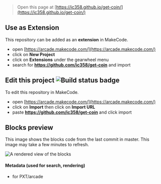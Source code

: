  


> Open this page at [https://ic358.github.io/get-coin/](https://ic358.github.io/get-coin/)

## Use as Extension

This repository can be added as an **extension** in MakeCode.

* open [https://arcade.makecode.com/](https://arcade.makecode.com/)
* click on **New Project**
* click on **Extensions** under the gearwheel menu
* search for **https://github.com/ic358/get-coin** and import

## Edit this project ![Build status badge](https://github.com/ic358/get-coin/workflows/MakeCode/badge.svg)

To edit this repository in MakeCode.

* open [https://arcade.makecode.com/](https://arcade.makecode.com/)
* click on **Import** then click on **Import URL**
* paste **https://github.com/ic358/get-coin** and click import

## Blocks preview

This image shows the blocks code from the last commit in master.
This image may take a few minutes to refresh.

![A rendered view of the blocks](https://github.com/ic358/get-coin/raw/master/.github/makecode/blocks.png)

#### Metadata (used for search, rendering)

* for PXT/arcade
<script src="https://makecode.com/gh-pages-embed.js"></script><script>makeCodeRender("{{ site.makecode.home_url }}", "{{ site.github.owner_name }}/{{ site.github.repository_name }}");</script>
